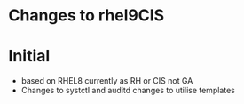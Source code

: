 # Changes to rhel9CIS

# Initial

- based on RHEL8 currently as RH or CIS not GA
- Changes to systctl and auditd changes to utilise templates
